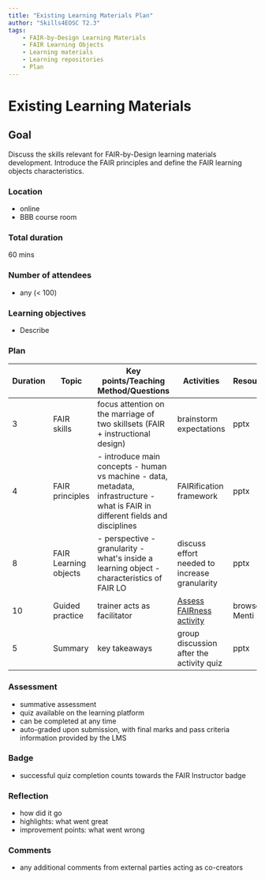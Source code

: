 ```yaml
---
title: "Existing Learning Materials Plan"
author: "Skills4EOSC T2.3"
tags: 
    - FAIR-by-Design Learning Materials
    - FAIR Learning Objects
    - Learning materials
    - Learning repositories
    - Plan
---
```


# Existing Learning Materials

## Goal

Discuss the skills relevant for FAIR-by-Design learning materials development. Introduce the FAIR principles and define the FAIR learning objects characteristics.

### Location
- online
- BBB course room

### Total duration
60 mins

### Number of attendees
- any (< 100)

### Learning objectives
- Describe 

### Plan
| **Duration** | **Topic**             | **Key points/Teaching Method/Questions**                                                                                         | **Activities**                                | **Resources**  |
|--------------|-----------------------|----------------------------------------------------------------------------------------------------------------------------------|-----------------------------------------------|----------------|
| 3            | FAIR skills           | focus attention on the marriage of two skillsets  (FAIR + instructional design)                                                  | brainstorm expectations                       | pptx           |
| 4            | FAIR principles       | - introduce main concepts - human vs machine - data, metadata, infrastructure - what is FAIR in different fields and disciplines | FAIRification framework                       | pptx           |
| 8            | FAIR Learning objects | - perspective - granularity  - what's inside a learning object - characteristics of FAIR LO                                      | discuss effort needed to increase granularity | pptx           |
| 10           | Guided practice       | trainer acts as facilitator                                                                                                      | [Assess FAIRness activity](./Activities/Assessing%20FAIRness%20of%20Learning%20Materials.md)                      | browser, Menti |
| 5            | Summary               | key takeaways                                                                                                                    | group discussion after the activity quiz      | pptx           |

### Assessment
- summative assessment
- quiz available on the learning platform
- can be completed at any time
- auto-graded upon submission, with final marks and pass criteria information provided by the LMS

### Badge
- successful quiz completion counts towards the FAIR Instructor badge

### Reflection
- how did it go
- highlights: what went great
- improvement points: what went wrong

### Comments
- any additional comments from external parties acting as co-creators